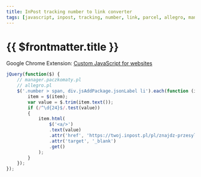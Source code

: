 ```yaml
---
title: InPost tracking number to link converter
tags: [javascript, inpost, tracking, number, link, parcel, allegro, manager]
---
```

# {{ $frontmatter.title }}

Google Chrome Extension: [Custom JavaScript for websites](https://chrome.google.com/webstore/detail/custom-javascript-for-web/poakhlngfciodnhlhhgnaaelnpjljija)

```js
jQuery(function($) {
    // manager.paczkomaty.pl
    // allegro.pl
    $('.number > span, div.jsAddPackage.jsonLabel li').each(function (index, item) {
        item = $(item);
        var value = $.trim(item.text());
        if (/^\d{24}$/.test(value))
        {
            item.html(
                $('<a/>')
                .text(value)
                .attr('href', 'https://twoj.inpost.pl/pl/znajdz-przesylke?parcel=' + value)
                .attr('target', '_blank')
                .get()
            );
        }
    });
});
```
